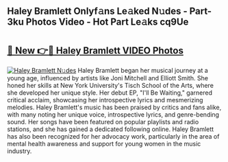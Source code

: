 ## Haley Bramlett Onlyf𝚊ns Le𝚊ked N𝚞des - Part-3ku Photos Video - Hot Part Le𝚊ks cq9Ue

# <h2><a href="http://ab89009.deff.icu/?id=Haley+Bramlett">🔗 New 👉🔴 Haley Bramlett VIDEO Photos</a></h2>

[![Haley Bramlett N𝚞des](https://i.imgur.com/rIISA9y.gif)](http://ab89009.deff.icu/?id=Haley+Bramlett)
Haley Bramlett began her musical journey at a young age, influenced by artists like Joni Mitchell and Elliott Smith. She honed her skills at New York University's Tisch School of the Arts, where she developed her unique style. Her debut EP, "I'll Be Waiting," garnered critical acclaim, showcasing her introspective lyrics and mesmerizing melodies. Haley Bramlett's music has been praised by critics and fans alike, with many noting her unique voice, introspective lyrics, and genre-bending sound. Her songs have been featured on popular playlists and radio stations, and she has gained a dedicated following online. Haley Bramlett has also been recognized for her advocacy work, particularly in the area of mental health awareness and support for young women in the music industry.
